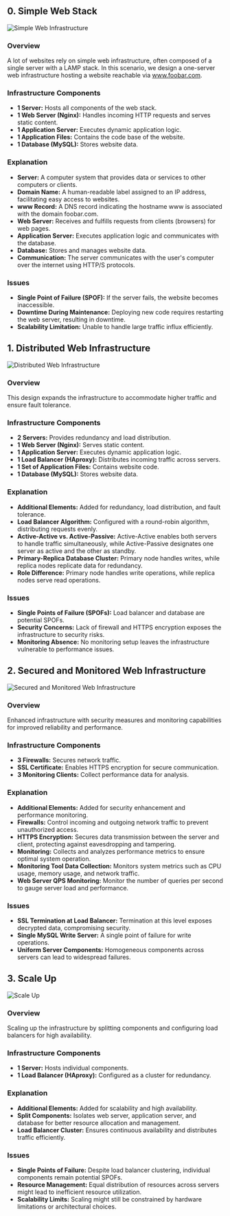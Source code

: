 ## 0. Simple Web Stack

![Simple Web Infrastructure](public/assets/simple-web-stack.png)

### Overview
A lot of websites rely on simple web infrastructure, often composed of a single server with a LAMP stack. In this scenario, we design a one-server web infrastructure hosting a website reachable via www.foobar.com.

### Infrastructure Components
- **1 Server:** Hosts all components of the web stack.
- **1 Web Server (Nginx):** Handles incoming HTTP requests and serves static content.
- **1 Application Server:** Executes dynamic application logic.
- **1 Application Files:** Contains the code base of the website.
- **1 Database (MySQL):** Stores website data.

### Explanation
- **Server:** A computer system that provides data or services to other computers or clients.
- **Domain Name:** A human-readable label assigned to an IP address, facilitating easy access to websites.
- **www Record:** A DNS record indicating the hostname www is associated with the domain foobar.com.
- **Web Server:** Receives and fulfills requests from clients (browsers) for web pages.
- **Application Server:** Executes application logic and communicates with the database.
- **Database:** Stores and manages website data.
- **Communication:** The server communicates with the user's computer over the internet using HTTP/S protocols.

### Issues
- **Single Point of Failure (SPOF):** If the server fails, the website becomes inaccessible.
- **Downtime During Maintenance:** Deploying new code requires restarting the web server, resulting in downtime.
- **Scalability Limitation:** Unable to handle large traffic influx efficiently.

## 1. Distributed Web Infrastructure

![Distributed Web Infrastructure](public/assets/distributed-web-architecture.png)

### Overview
This design expands the infrastructure to accommodate higher traffic and ensure fault tolerance.

### Infrastructure Components
- **2 Servers:** Provides redundancy and load distribution.
- **1 Web Server (Nginx):** Serves static content.
- **1 Application Server:** Executes dynamic application logic.
- **1 Load Balancer (HAproxy):** Distributes incoming traffic across servers.
- **1 Set of Application Files:** Contains website code.
- **1 Database (MySQL):** Stores website data.

### Explanation
- **Additional Elements:** Added for redundancy, load distribution, and fault tolerance.
- **Load Balancer Algorithm:** Configured with a round-robin algorithm, distributing requests evenly.
- **Active-Active vs. Active-Passive:** Active-Active enables both servers to handle traffic simultaneously, while Active-Passive designates one server as active and the other as standby.
- **Primary-Replica Database Cluster:** Primary node handles writes, while replica nodes replicate data for redundancy.
- **Role Difference:** Primary node handles write operations, while replica nodes serve read operations.

### Issues
- **Single Points of Failure (SPOFs):** Load balancer and database are potential SPOFs.
- **Security Concerns:** Lack of firewall and HTTPS encryption exposes the infrastructure to security risks.
- **Monitoring Absence:** No monitoring setup leaves the infrastructure vulnerable to performance issues.

## 2. Secured and Monitored Web Infrastructure

![Secured and Monitored Web Infrastructure](public/assets/secured-and-monitored.png)

### Overview
Enhanced infrastructure with security measures and monitoring capabilities for improved reliability and performance.

### Infrastructure Components
- **3 Firewalls:** Secures network traffic.
- **SSL Certificate:** Enables HTTPS encryption for secure communication.
- **3 Monitoring Clients:** Collect performance data for analysis.

### Explanation
- **Additional Elements:** Added for security enhancement and performance monitoring.
- **Firewalls:** Control incoming and outgoing network traffic to prevent unauthorized access.
- **HTTPS Encryption:** Secures data transmission between the server and client, protecting against eavesdropping and tampering.
- **Monitoring:** Collects and analyzes performance metrics to ensure optimal system operation.
- **Monitoring Tool Data Collection:** Monitors system metrics such as CPU usage, memory usage, and network traffic.
- **Web Server QPS Monitoring:** Monitor the number of queries per second to gauge server load and performance.

### Issues
- **SSL Termination at Load Balancer:** Termination at this level exposes decrypted data, compromising security.
- **Single MySQL Write Server:** A single point of failure for write operations.
- **Uniform Server Components:** Homogeneous components across servers can lead to widespread failures.

## 3. Scale Up

![Scale Up](public/assets/scale-up.png)

### Overview
Scaling up the infrastructure by splitting components and configuring load balancers for high availability.

### Infrastructure Components
- **1 Server:** Hosts individual components.
- **1 Load Balancer (HAproxy):** Configured as a cluster for redundancy.

### Explanation
- **Additional Elements:** Added for scalability and high availability.
- **Split Components:** Isolates web server, application server, and database for better resource allocation and management.
- **Load Balancer Cluster:** Ensures continuous availability and distributes traffic efficiently.

### Issues
- **Single Points of Failure:** Despite load balancer clustering, individual components remain potential SPOFs.
- **Resource Management:** Equal distribution of resources across servers might lead to inefficient resource utilization.
- **Scalability Limits:** Scaling might still be constrained by hardware limitations or architectural choices.
